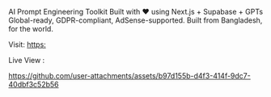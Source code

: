 AI Prompt Engineering Toolkit
Built with ❤️ using Next.js + Supabase + GPTs
Global-ready, GDPR-compliant, AdSense-supported.
Built from Bangladesh, for the world.

Visit: [https:](https://prompt-panda-bangla.lovable.app/)

Live View : 

https://github.com/user-attachments/assets/b97d155b-d4f3-414f-9dc7-40dbf3c52b56




